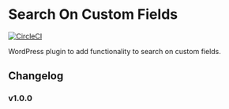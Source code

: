 # Search On Custom Fields

[![CircleCI](https://img.shields.io/circleci/project/github/yukiyuriweb/search-on-custom-fields/master.svg)](https://circleci.com/gh/yukiyuriweb/search-on-custom-fields)

WordPress plugin to add functionality to search on custom fields.


## Changelog

### v1.0.0
